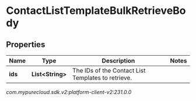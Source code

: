 # ContactListTemplateBulkRetrieveBody


## Properties

| Name | Type | Description | Notes |
| ------------ | ------------- | ------------- | ------------- |
| **ids** | **List&lt;String&gt;** | The IDs of the Contact List Templates to retrieve. |  |




_com.mypurecloud.sdk.v2:platform-client-v2:231.0.0_
